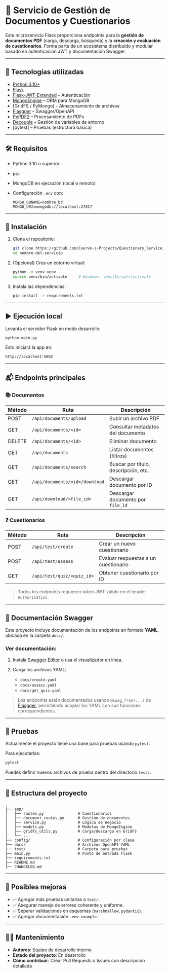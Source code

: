 # 📄 Servicio de Gestión de Documentos y Cuestionarios

Este microservicio Flask proporciona endpoints para la **gestión de documentos PDF** (carga, descarga, búsqueda) y la **creación y evaluación de cuestionarios**. Forma parte de un ecosistema distribuido y modular basado en autenticación JWT y documentación Swagger.

---

## 📆 Tecnologías utilizadas

* [Python 3.10+](https://www.python.org/)
* [Flask](https://flask.palletsprojects.com/)
* [Flask-JWT-Extended](https://flask-jwt-extended.readthedocs.io/) – Autenticación
* [MongoEngine](https://mongoengine.org/) – ORM para MongoDB
* \[GridFS / PyMongo] – Almacenamiento de archivos
* [Flasgger](https://github.com/flasgger/flasgger) – Swagger/OpenAPI
* [PyPDF2](https://pypi.org/project/PyPDF2/) – Procesamiento de PDFs
* [Decouple](https://pypi.org/project/python-decouple/) – Gestión de variables de entorno
* \[pytest] – Pruebas (estructura básica)

---

## 🛠️ Requisitos

* Python 3.10 o superior
* `pip`
* MongoDB en ejecución (local o remoto)
* Configuración `.env` con:

  ```
  MONGO_DBNAME=nombre_bd
  MONGO_URI=mongodb://localhost:27017
  ```

---

## 🚀 Instalación

1. Clona el repositorio:

   ```bash
   git clone https://github.com/Cuervo-s-Projects/Questionary_Service.git
   cd nombre-del-servicio
   ```

2. (Opcional) Crea un entorno virtual:

   ```bash
   python -m venv venv
   source venv/bin/activate     # Windows: venv\Scripts\activate
   ```

3. Instala las dependencias:

   ```bash
   pip install -r requirements.txt
   ```

---

## ▶️ Ejecución local

Levanta el servidor Flask en modo desarrollo:

```bash
python main.py
```

Esto iniciará la app en:

```
http://localhost:5002
```

---

## 📬 Endpoints principales

### 📚 Documentos

| Método | Ruta                           | Descripción                          |
| ------ | ------------------------------ | ------------------------------------ |
| POST   | `/api/documents/upload`        | Subir un archivo PDF                 |
| GET    | `/api/documents/<id>`          | Consultar metadatos del documento    |
| DELETE | `/api/documents/<id>`          | Eliminar documento                   |
| GET    | `/api/documents`               | Listar documentos (filtros)          |
| GET    | `/api/documents/search`        | Buscar por título, descripción, etc. |
| GET    | `/api/documents/<id>/download` | Descargar documento por ID           |
| GET    | `/api/download/<file_id>`      | Descargar documento por `file_id`    |

### ❓ Cuestionarios

| Método | Ruta                       | Descripción                          |
| ------ | -------------------------- | ------------------------------------ |
| POST   | `/api/test/create`         | Crear un nuevo cuestionario          |
| POST   | `/api/test/assess`         | Evaluar respuestas a un cuestionario |
| GET    | `/api/test/quiz/<quiz_id>` | Obtener cuestionario por ID          |

> Todos los endpoints requieren token JWT válido en el header `Authorization`.

---

## 📃 Documentación Swagger

Este proyecto incluye documentación de los endpoints en formato **YAML**, ubicada en la carpeta `docs/`.

### Ver documentación:

1. Instala [Swagger Editor](https://editor.swagger.io/) o usa el visualizador en línea.
2. Carga los archivos YAML:

   * `docs/create.yaml`
   * `docs/assess.yaml`
   * `docs/get_quiz.yaml`

> Los endpoints están documentados usando `@swag_from(...)` de [Flasgger](https://github.com/flasgger/flasgger), permitiendo acoplar los YAML con sus funciones correspondientes.

---

## 🧪 Pruebas

Actualmente el proyecto tiene una base para pruebas usando `pytest`.

Para ejecutarlas:

```bash
pytest
```

Puedes definir nuevos archivos de prueba dentro del directorio `test/`.

---

## 📁 Estructura del proyecto

```
.
├── app/
│   ├── routes.py               # Cuestionarios
│   ├── document_routes.py      # Gestión de documentos
│   ├── service.py              # Lógica de negocio
│   ├── models.py               # Modelos de MongoEngine
│   ├── gridfs_utils.py         # Carga/descarga en GridFS
│   └── ...
├── config/                     # Configuración por clase
├── docs/                       # Archivos OpenAPI YAML
├── test/                       # Carpeta para pruebas
├── main.py                     # Punto de entrada Flask
├── requirements.txt
├── README.md
├── CHANGELOG.md
```

---

## 🤔 Posibles mejoras

* ✅ Agregar más pruebas unitarias a `test/`.
* ✅ Asegurar manejo de errores coherente y uniforme.
* ✅ Separar validaciones en esquemas (`marshmallow`, `pydantic`).
* ✅ Agregar documentación `.env.example`.

---

## 👨‍💼 Mantenimiento

* **Autores**: Equipo de desarrollo interno
* **Estado del proyecto**: En desarrollo
* **Cómo contribuir**: Crear Pull Requests o Issues con descripción detallada